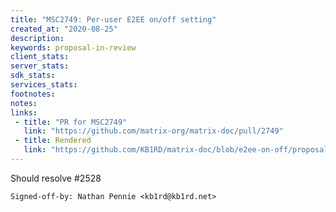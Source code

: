 ```yaml
---
title: "MSC2749: Per-user E2EE on/off setting"
created_at: "2020-08-25"
description:
keywords: proposal-in-review
client_stats:
server_stats:
sdk_stats:
services_stats:
footnotes:
notes:
links:
 - title: "PR for MSC2749"
   link: "https://github.com/matrix-org/matrix-doc/pull/2749"
 - title: Rendered
   link: "https://github.com/KB1RD/matrix-doc/blob/e2ee-on-off/proposals/2749-e2ee-on-off.md"
---
```


Should resolve #2528

`Signed-off-by: Nathan Pennie <kb1rd@kb1rd.net>`
